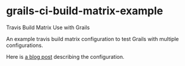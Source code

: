 grails-ci-build-matrix-example
==============================

Travis Build Matrix Use with Grails

An example travis build matrix configuration to test Grails with multiple configurations.

Here is [a blog post](http://www.objectpartners.com/2013/10/29/testing-grails-with-a-travis-build-matrix/) describing the configuration.

